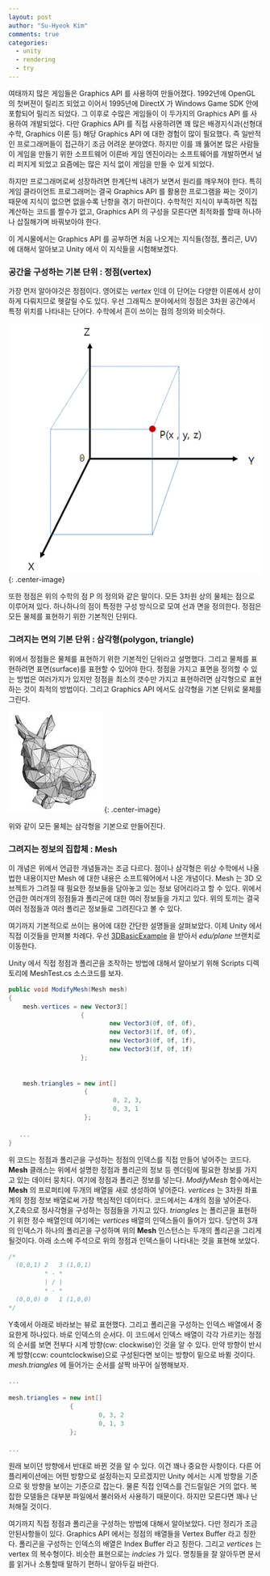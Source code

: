 ```yaml
---
layout: post
author: "Su-Hyeok Kim"
comments: true
categories:
  - unity
  - rendering
  - try
---
```


여태까지 많은 게임들은 Graphics API 를 사용하여 만들어졌다. 1992년에 OpenGL 의 첫버젼이 릴리즈 되었고 이어서 1995년에 DirectX 가 Windows Game SDK 안에 포함되어 릴리즈 되었다. 그 이후로 수많은 게임들이 이 두가지의 Graphics API 를 사용하여 개발되었다. 다만 Graphics API 를 직접 사용하려면 꽤 많은 배경지식과(선형대수학, Graphics 이론 등) 해당 Graphics API 에 대한 경험이 많이 필요했다. 즉 일반적인 프로그래머들이 접근하기 조금 어려운 분야였다. 하지만 이를 꽤 뚫어본 많은 사람들이 게임을 만들기 위한 소프트웨어 이른바 게임 엔진이라는 소프트웨어를 개발하면서 널리 퍼지게 되었고  요즘에는 많은 지식 없이 게임을 만들 수 있게 되었다.

하지만 프로그래머로써 성장하려면 한계단씩 내려가 보면서 원리를 깨우쳐야 한다. 특히 게임 클라이언트 프로그래머는 결국 Graphics API 를 활용한 프로그램을 짜는 것이기 때문에 지식이 없으면 없을수록 난항을 겪기 마련이다. 수학적인 지식이 부족하면 직접 계산하는 코드를 짤수가 없고, Graphics API 의 구성을 모른다면 최적화를 할때 하나하나 삽질해가며 바꿔보아야 한다.

이 게시물에서는 Graphics API 를 공부하면 처음 나오게는 지식들(정점, 폴리곤, UV)에 대해서 알아보고 Unity 에서 이 지식들을 시험해보겠다.

<!-- more -->

### 공간을 구성하는 기본 단위 : 정점(vertex)

가장 먼저 알아야것은 정점이다. 영어로는 _vertex_ 인데 이 단어는 다양한 이론에서 상이하게 다뤄지므로 헷갈릴 수도 있다. 우선 그래픽스 분야에서의 정점은 3차원 공간에서 특정 위치를 나타내는 단어다. 수학에서 흔이 쓰이는 점의 정의와 비슷하다.

![Position P in math](/images/position_p.png){: .center-image}

또한 정점은 위의 수학의 점 P 의 정의와 같은 말이다. 모든 3차원 상의 물체는 점으로 이루어져 있다. 하나하나의 점이 특정한 구성 방식으로 모여 선과 면을 정의한다. 정점은 모든 물체를 표현하기 위한 기본적인 단위다.

### 그려지는 면의 기본 단위 : 삼각형(polygon, triangle)

위에서 정점들은 물체를 표현하기 위한 기본적인 단위라고 설명했다. 그리고 물체를 표현하려면 표면(surface)를 표현할 수 있어야 한다. 정점을 가지고 표면을 정의할 수 있는 방법은 여러가지가 있지만 정점을 최소의 갯수만 가지고 표현하려면 삼각형으로 표현하는 것이 최적의 방법이다. 그리고 Graphics API 에서도 삼각형을 기본 단위로 물체를 그린다.

![Rabbit](/images/rabbit_polygons.jpg){: .center-image}

위와 같이 모든 물체는 삼각형을 기본으로 만들어진다.

### 그려지는 정보의 집합체 : Mesh

이 개념은 위에서 언급한 개념들과는 조금 다르다. 점이나 삼각형은 위상 수학에서 나올법한 내용이지만 Mesh 에 대한 내용은 소프트웨어에서 나온 개념이다. Mesh 는 3D 오브젝트가 그려질 때 필요한 정보들을 담아놓고 있는 정보 덩어리라고 할 수 있다. 위에서 언급한 여러개의 정점들과 폴리곤에 대한 여러 정보들을 가지고 있다. 위의 토끼는 결국 여러 정점들과 여러 폴리곤 정보들로 그려진다고 볼 수 있다.

여기까지 기본적으로 쓰이는 용어에 대한 간단한 설명들을 살펴보았다. 이제 Unity 에서 직접 이것들을 만져볼 차례다. 우선 [3DBasicExample](https://github.com/hrmrzizon/3DBasicExample) 을 받아서 _edu/plane_ 브랜치로 이동한다.

Unity 에서 직접 정점과 폴리곤을 조작하는 방법에 대해서 알아보기 위해 Scripts 디렉토리에 MeshTest.cs 소스코드를 보자.

```c#
public void ModifyMesh(Mesh mesh)
{
    mesh.vertices = new Vector3[]
                    {
                            new Vector3(0f, 0f, 0f),
                            new Vector3(1f, 0f, 0f),
                            new Vector3(0f, 0f, 1f),
                            new Vector3(1f, 0f, 1f)
                    };


    mesh.triangles = new int[]
                     {
                             0, 2, 3,
                             0, 3, 1
                     };

   ...
}
```

위 코드는 정점과 폴리곤을 구성하는 정점의 인덱스를 직접 만들어 넣어주는 코드다. __Mesh__ 클래스는 위에서 설명한 정점과 폴리곤의 정보 등 렌더링에 필요한 정보를 가지고 있는 데이터 뭉치다. 여기에 정점과 폴리곤 정보를 넣는다. _ModifyMesh_ 함수에서는 __Mesh__ 의 프로퍼티에 두개의 배열을 새로 생성하여 넣어준다. _vertices_ 는 3차원 좌표계의 정점 정보 배열로써 가장 핵심적인 데이터다. 코드에서는 4개의 점을 넣어준다. X,Z축으로 정사각형을 구성하는 정점들을 가지고 있다. _triangles_ 는 폴리곤을 표현하기 위한 정수 배열인데 여기에는 _vertices_ 배열의 인덱스들이 들어가 있다. 당연히 3개의 인덱스가 하나의 폴리곤을 구성하며 위의 __Mesh__ 인스턴스는 두개의 폴리곤을 그리게 될것이다. 아래 소스에 주석으로 위의 정점과 인덱스들이 나타내는 것을 표현해 보았다.

``` c#
/*
  (0,0,1) 2   3 (1,0,1)
          * - *
          | / |
          * - *
  (0,0,0) 0   1 (1,0,0)
*/
```

Y축에서 아래로 바라보는 뷰로 표현했다. 그리고 폴리곤을 구성하는 인덱스 배열에서 중요한게 하나있다. 바로 인덱스의 순서다. 이 코드에서 인덱스 배열이 각각 가르키는 정점의 순서를 보면 전부다 시계 방향(cw: clockwise)인 것을 알 수 있다. 만약 방향이 반시계 방향(ccw: countclockwise)으로 구성된다면 보이는 방향이 밑으로 바뀔 것이다. _mesh.triangles_ 에 들어가는 순서를 살짝 바꾸어 실행해보자.

```c#
...

mesh.triangles = new int[]
                 {
                         0, 3, 2
                         0, 1, 3
                 };

...
```

원래 보이던 방향에서 반대로 바뀐 것을 알 수 있다. 이건 꽤나 중요한 사항이다. 다른 어플리케이션에는 어떤 방향으로 설정하는지 모르겠지만 Unity 에서는 시계 방향을 기준으로 윗 방향을 보이는 기준으로 잡는다. 물론 직접 인덱스를 건드릴일은 거의 없다. 복잡한 모델들은 대부분 파일에서 불러와서 사용하기 때문이다. 하지만 모른다면 꽤나 난처해질 것이다.

여기까지 직접 정점과 폴리곤을 구성하는 방법에 대해서 알아보았다. 다만 정리가 조금 안된사항들이 있다. Graphics API 에서는 정점의 배열들을 Vertex Buffer 라고 칭한다. 폴리곤을 구성하는 인덱스의 배열은 Index Buffer 라고 칭한다. 그리고 _vertices_ 는 vertex 의 복수형이다. 비슷한 표현으로는 _indcies_ 가 있다. 명칭들을 잘 알아두면 문서를 읽거나 소통할때 말하기 편하니 알아두길 바란다.
